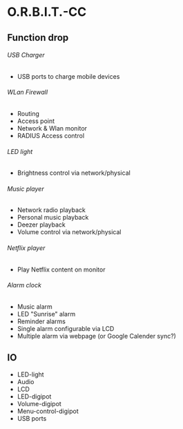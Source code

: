 # O.R.B.I.T.-CC
## Function drop
###### USB Charger
- USB ports to charge mobile devices

###### WLan Firewall
- Routing 
- Access point
- Network & Wlan monitor
- RADIUS Access control

###### LED light ######
- Brightness control via network/physical

###### Music player ######
- Network radio playback
- Personal music playback
- Deezer playback
- Volume control via network/physical

###### Netflix player ######
- Play Netflix content on monitor

###### Alarm clock ######
- Music alarm
- LED "Sunrise" alarm
- Reminder alarms
- Single alarm configurable via LCD
- Multiple alarm via webpage (or Google Calender sync?)

## IO
- LED-light
- Audio
- LCD
- LED-digipot
- Volume-digipot
- Menu-control-digipot
- USB ports

